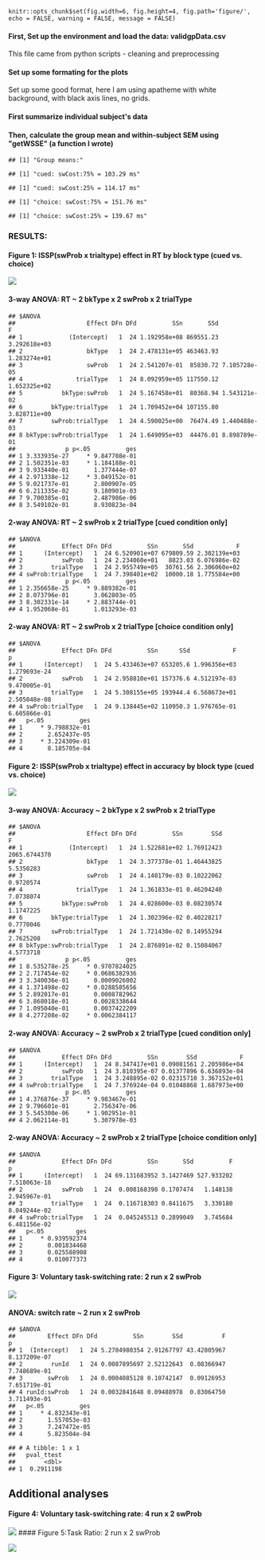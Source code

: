    knitr::opts_chunk$set(fig.width=6, fig.height=4, fig.path='figure/', echo = FALSE, warning = FALSE, message = FALSE)

#### First, Set up the environment and load the data: validgpData.csv

This file came from python scripts - cleaning and preprocessing

#### Set up some formating for the plots

Set up some good format, here I am using apatheme with white background,
with black axis lines, no grids.

#### First summarize individual subject's data

#### Then, calculate the group mean and within-subject SEM using "getWSSE" (a function I wrote)

    ## [1] "Group means:"

    ## [1] "cued: swCost:75% = 103.29 ms"

    ## [1] "cued: swCost:25% = 114.17 ms"

    ## [1] "choice: swCost:75% = 151.76 ms"

    ## [1] "choice: swCost:25% = 139.67 ms"

### RESULTS:

#### Figure 1: ISSP(swProb x trialtype) effect in **RT** by block type (cued vs. choice)

![](figure/Figure1-1.png)

#### 3-way ANOVA: RT ~ 2 bkType x 2 swProb x 2 trialType

    ## $ANOVA
    ##                    Effect DFn DFd          SSn       SSd            F
    ## 1             (Intercept)   1  24 1.192958e+08 869551.23 3.292618e+03
    ## 2                  bkType   1  24 2.478131e+05 463463.93 1.283274e+01
    ## 3                  swProb   1  24 2.541207e-01  85830.72 7.105728e-05
    ## 4               trialType   1  24 8.092959e+05 117550.12 1.652325e+02
    ## 5           bkType:swProb   1  24 5.167458e+01  80368.94 1.543121e-02
    ## 6        bkType:trialType   1  24 1.709452e+04 107155.80 3.828711e+00
    ## 7        swProb:trialType   1  24 4.590025e+00  76474.49 1.440488e-03
    ## 8 bkType:swProb:trialType   1  24 1.649095e+03  44476.01 8.898789e-01
    ##              p p<.05          ges
    ## 1 3.333935e-27     * 9.847708e-01
    ## 2 1.502351e-03     * 1.184188e-01
    ## 3 9.933440e-01       1.377444e-07
    ## 4 2.971338e-12     * 3.049152e-01
    ## 5 9.021737e-01       2.800907e-05
    ## 6 6.211335e-02       9.180901e-03
    ## 7 9.700385e-01       2.487986e-06
    ## 8 3.549102e-01       8.930823e-04

#### 2-way ANOVA: RT ~ 2 swProb x 2 trialType \[cued condition only\]

    ## $ANOVA
    ##             Effect DFn DFd          SSn       SSd            F
    ## 1      (Intercept)   1  24 6.520901e+07 679809.59 2.302139e+03
    ## 2           swProb   1  24 2.234060e+01   8823.03 6.076986e-02
    ## 3        trialType   1  24 2.955749e+05  30761.56 2.306060e+02
    ## 4 swProb:trialType   1  24 7.398401e+02  10000.18 1.775584e+00
    ##              p p<.05          ges
    ## 1 2.356658e-25     * 9.889382e-01
    ## 2 8.073796e-01       3.062803e-05
    ## 3 8.302331e-14     * 2.883744e-01
    ## 4 1.952068e-01       1.013293e-03

#### 2-way ANOVA: RT ~ 2 swProb x 2 trialType \[choice condition only\]

    ## $ANOVA
    ##             Effect DFn DFd          SSn      SSd            F            p
    ## 1      (Intercept)   1  24 5.433463e+07 653205.6 1.996356e+03 1.279693e-24
    ## 2           swProb   1  24 2.958810e+01 157376.6 4.512197e-03 9.470005e-01
    ## 3        trialType   1  24 5.308155e+05 193944.4 6.568673e+01 2.505048e-08
    ## 4 swProb:trialType   1  24 9.138445e+02 110950.3 1.976765e-01 6.605866e-01
    ##   p<.05          ges
    ## 1     * 9.798832e-01
    ## 2       2.652437e-05
    ## 3     * 3.224309e-01
    ## 4       8.185705e-04

#### Figure 2: ISSP(swProb x trialtype) effect in **accuracy** by block type (cued vs. choice)

![](figure/Figure2-1.png)

#### 3-way ANOVA: Accuracy ~ 2 bkType x 2 swProb x 2 trialType

    ## $ANOVA
    ##                    Effect DFn DFd          SSn        SSd            F
    ## 1             (Intercept)   1  24 1.522681e+02 1.76912423 2065.6744370
    ## 2                  bkType   1  24 3.377378e-01 1.46443825    5.5350283
    ## 3                  swProb   1  24 4.140179e-03 0.10222062    0.9720574
    ## 4               trialType   1  24 1.361833e-01 0.46204240    7.0738074
    ## 5           bkType:swProb   1  24 4.028600e-03 0.08230574    1.1747225
    ## 6        bkType:trialType   1  24 1.302396e-02 0.40228217    0.7770046
    ## 7        swProb:trialType   1  24 1.721430e-02 0.14955294    2.7625208
    ## 8 bkType:swProb:trialType   1  24 2.876891e-02 0.15084067    4.5773718
    ##              p p<.05          ges
    ## 1 8.535278e-25     * 0.9707824025
    ## 2 2.717454e-02     * 0.0686382936
    ## 3 3.340036e-01       0.0009026002
    ## 4 1.371498e-02     * 0.0288585656
    ## 5 2.892017e-01       0.0008782962
    ## 6 3.868018e-01       0.0028338644
    ## 7 1.095040e-01       0.0037422209
    ## 8 4.277208e-02     * 0.0062384117

#### 2-way ANOVA: Accuracy ~ 2 swProb x 2 trialType \[cued condition only\]

    ## $ANOVA
    ##             Effect DFn DFd          SSn        SSd            F
    ## 1      (Intercept)   1  24 8.347417e+01 0.09081561 2.205986e+04
    ## 2           swProb   1  24 3.810395e-07 0.01377896 6.636893e-04
    ## 3        trialType   1  24 3.248895e-02 0.02315710 3.367152e+01
    ## 4 swProb:trialType   1  24 7.376924e-04 0.01048868 1.687973e+00
    ##              p p<.05          ges
    ## 1 4.376876e-37     * 9.983467e-01
    ## 2 9.796601e-01       2.756347e-06
    ## 3 5.545300e-06     * 1.902951e-01
    ## 4 2.062114e-01       5.307978e-03

#### 2-way ANOVA: Accuracy ~ 2 swProb x 2 trialType \[choice condition only\]

    ## $ANOVA
    ##             Effect DFn DFd          SSn       SSd          F            p
    ## 1      (Intercept)   1  24 69.131683952 3.1427469 527.933202 7.518063e-18
    ## 2           swProb   1  24  0.008168398 0.1707474   1.148138 2.945967e-01
    ## 3        trialType   1  24  0.116718303 0.8411675   3.330180 8.049244e-02
    ## 4 swProb:trialType   1  24  0.045245513 0.2899049   3.745684 6.481156e-02
    ##   p<.05         ges
    ## 1     * 0.939592374
    ## 2       0.001834468
    ## 3       0.025588908
    ## 4       0.010077373

#### Figure 3: Voluntary task-switching rate: 2 run x 2 swProb

![](figure/Figure3-1.png)

#### ANOVA: switch rate ~ 2 run x 2 swProb

    ## $ANOVA
    ##         Effect DFn DFd          SSn        SSd           F            p
    ## 1  (Intercept)   1  24 5.2704980354 2.91267797 43.42805967 8.137209e-07
    ## 2        runId   1  24 0.0087895697 2.52122643  0.08366947 7.748689e-01
    ## 3       swProb   1  24 0.0004085128 0.10742147  0.09126953 7.651719e-01
    ## 4 runId:swProb   1  24 0.0032841648 0.09488978  0.83064750 3.711493e-01
    ##   p<.05          ges
    ## 1     * 4.832343e-01
    ## 2       1.557053e-03
    ## 3       7.247472e-05
    ## 4       5.823504e-04

    ## # A tibble: 1 x 1
    ##   pval_ttest
    ##        <dbl>
    ## 1  0.2911198

Additional analyses
-------------------

#### Figure 4: Voluntary task-switching rate: 4 run x 2 swProb

![](figure/Figure4-1.png) \#\#\#\# Figure 5:Task Ratio: 2 run x 2 swProb

![](figure/Figure5-1.png)
